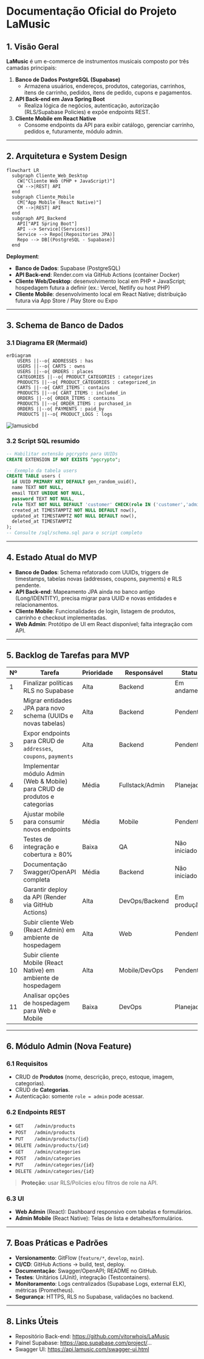 # Documentação Oficial do Projeto LaMusic

## 1. Visão Geral

**LaMusic** é um e-commerce de instrumentos musicais composto por três camadas principais:

1. **Banco de Dados PostgreSQL (Supabase)**
   - Armazena usuários, endereços, produtos, categorias, carrinhos, itens de carrinho, pedidos, itens de pedido, cupons e pagamentos.
2. **API Back-end em Java Spring Boot**
   - Realiza lógica de negócios, autenticação, autorização (RLS/Supabase Policies) e expõe endpoints REST.
3. **Cliente Mobile em React Native**
   - Consome endpoints da API para exibir catálogo, gerenciar carrinho, pedidos e, futuramente, módulo admin.

------

## 2. Arquitetura e System Design

```mermaid
flowchart LR
  subgraph Cliente_Web_Desktop
    CW["Cliente Web (PHP + JavaScript)"]
    CW -->|REST| API
  end
  subgraph Cliente_Mobile
    CM["App Mobile (React Native)"]
    CM -->|REST| API
  end
  subgraph API_Backend
    API["API Spring Boot"]
    API --> Service[(Services)]
    Service --> Repo[(Repositories JPA)]
    Repo --> DB[(PostgreSQL - Supabase)]
  end

```

**Deployment**:

- **Banco de Dados**: Supabase (PostgreSQL)
- **API Back-end**: Render.com via GitHub Actions (container Docker)
- **Cliente Web/Desktop**: desenvolvimento local em PHP + JavaScript; hospedagem futura a definir (ex.: Vercel, Netlify ou host PHP)
- **Cliente Mobile**: desenvolvimento local em React Native; distribuição futura via App Store / Play Store ou Expo

------

## 3. Schema de Banco de Dados

### 3.1 Diagrama ER (Mermaid)

```mermaid
erDiagram
    USERS ||--o{ ADDRESSES : has
    USERS ||--o{ CARTS : owns
    USERS ||--o{ ORDERS : places
    CATEGORIES ||--o{ PRODUCT_CATEGORIES : categorizes
    PRODUCTS ||--o{ PRODUCT_CATEGORIES : categorized_in
    CARTS ||--o{ CART_ITEMS : contains
    PRODUCTS ||--o{ CART_ITEMS : included_in
    ORDERS ||--o{ ORDER_ITEMS : contains
    PRODUCTS ||--o{ ORDER_ITEMS : purchased_in
    ORDERS ||--o{ PAYMENTS : paid_by
    PRODUCTS ||--o{ PRODUCT_LOGS : logs
```



![lamusicbd](C:\Users\Vitor\Pictures\lamusicbd.svg)

### 3.2 Script SQL resumido



```sql
-- Habilitar extensão pgcrypto para UUIDs
CREATE EXTENSION IF NOT EXISTS "pgcrypto";

-- Exemplo da tabela users
CREATE TABLE users (
  id UUID PRIMARY KEY DEFAULT gen_random_uuid(),
  name TEXT NOT NULL,
  email TEXT UNIQUE NOT NULL,
  password TEXT NOT NULL,
  role TEXT NOT NULL DEFAULT 'customer' CHECK(role IN ('customer','admin')),
  created_at TIMESTAMPTZ NOT NULL DEFAULT now(),
  updated_at TIMESTAMPTZ NOT NULL DEFAULT now(),
  deleted_at TIMESTAMPTZ
);
-- Consulte /sql/schema.sql para o script completo
```

------

## 4. Estado Atual do MVP

- **Banco de Dados**: Schema refatorado com UUIDs, triggers de timestamps, tabelas novas (addresses, coupons, payments) e RLS pendente.
- **API Back-end**: Mapeamento JPA ainda no banco antigo (Long/IDENTITY), precisa migrar para UUID e novas entidades e relacionamentos.
- **Cliente Mobile**: Funcionalidades de login, listagem de produtos, carrinho e checkout implementadas.
- **Web Admin**: Protótipo de UI em React disponível; falta integração com API.

------

## 5. Backlog de Tarefas para MVP

| Nº   | Tarefa                                                       | Prioridade | Responsável     | Status       |
| ---- | ------------------------------------------------------------ | ---------- | --------------- | ------------ |
| 1    | Finalizar políticas RLS no Supabase                          | Alta       | Backend         | Em andamento |
| 2    | Migrar entidades JPA para novo schema (UUIDs e novas tabelas) | Alta       | Backend         | Pendente     |
| 3    | Expor endpoints para CRUD de `addresses`, `coupons`, `payments` | Alta       | Backend         | Pendente     |
| 4    | Implementar módulo Admin (Web & Mobile) para CRUD de produtos e categorias | Média      | Fullstack/Admin | Planejado    |
| 5    | Ajustar mobile para consumir novos endpoints  | Média      | Mobile          | Pendente     |
| 6    | Testes de integração e cobertura ≥ 80%                       | Baixa      | QA              | Não iniciado |
| 7    | Documentação Swagger/OpenAPI completa                        | Média      | Backend         | Não iniciado |
| 8    | Garantir deploy da API (Render via GitHub Actions)           | Alta       | DevOps/Backend  | Em produção  |
| 9    | Subir cliente Web (React Admin) em ambiente de hospedagem    | Alta      | Web             | Pendente     |
| 10   | Subir cliente Mobile (React Native) em ambiente de hospedagem | Alta      | Mobile/DevOps   | Pendente     |
| 11   | Analisar opções de hospedagem para Web e Mobile              | Baixa      | DevOps          | Planejado    |

------

## 6. Módulo Admin (Nova Feature)

### 6.1 Requisitos

- CRUD de **Produtos** (nome, descrição, preço, estoque, imagem, categorias).
- CRUD de **Categorias**.
- Autenticação: somente `role = admin` pode acessar.

### 6.2 Endpoints REST

- `GET    /admin/products`
- `POST   /admin/products`
- `PUT    /admin/products/{id}`
- `DELETE /admin/products/{id}`
- `GET    /admin/categories`
- `POST   /admin/categories`
- `PUT    /admin/categories/{id}`
- `DELETE /admin/categories/{id}`

> **Proteção**: usar RLS/Policies e/ou filtros de role na API.

### 6.3 UI

- **Web Admin** (React): Dashboard responsivo com tabelas e formulários.
- **Admin Mobile** (React Native): Telas de lista e detalhes/formulários.

------

## 7. Boas Práticas e Padrões

- **Versionamento**: GitFlow (`feature/*`, `develop`, `main`).
- **CI/CD**: GitHub Actions → build, test, deploy.
- **Documentação**: Swagger/OpenAPI; README no GitHub.
- **Testes**: Unitários (JUnit), integração (Testcontainers).
- **Monitoramento**: Logs centralizados (Supabase Logs, external ELK), métricas (Prometheus).
- **Segurança**: HTTPS, RLS no Supabase, validações no backend.

------

## 8. Links Úteis

- Repositório Back-end: https://github.com/vitorwhois/LaMusic
- Painel Supabase: https://app.supabase.com/project/...
- Swagger UI: https://api.lamusic.com/swagger-ui.html

